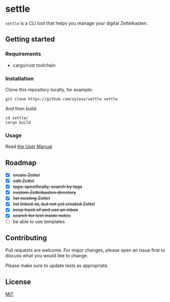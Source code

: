 # settle

`settle` is a CLI tool that helps you manage your digital Zettelkasten.

## Getting started

### Requirements

* cargo/rust toolchain

### Installation

Clone this repository locally, for example:

```
git clone https://github.com/xylous/settle settle
```

And then build:

```
cd settle/
cargo build
```

### Usage

Read [the User Manual](./USER-MANUAL.md)

## Roadmap

- [x] ~~create Zettel~~
- [x] ~~edit Zettel~~
- [x] ~~tags; specifically, search by tags~~
- [x] ~~custom Zettelkasten directory~~
- [x] ~~list existing Zettel~~
- [x] ~~list linked-to, but not yet created Zettel~~
- [x] ~~keep track of and use an inbox~~
- [x] ~~search for text inside notes~~
- [ ] be able to use templates

## Contributing

Pull requests are welcome. For major changes, please open an issue first to
discuss what you would like to change.

Please make sure to update tests as appropriate.

## License

[MIT](LICENSE)
